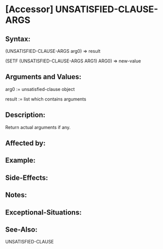 # [Accessor] UNSATISFIED-CLAUSE-ARGS

## Syntax:

(UNSATISFIED-CLAUSE-ARGS arg0) => result

(SETF (UNSATISFIED-CLAUSE-ARGS ARG1) ARG0) => new-value

## Arguments and Values:

arg0 := unsatisfied-clause object

result := list which contains arguments

## Description:
Return actual arguments if any.

## Affected by:

## Example:

## Side-Effects:

## Notes:

## Exceptional-Situations:

## See-Also:

UNSATISFIED-CLAUSE
